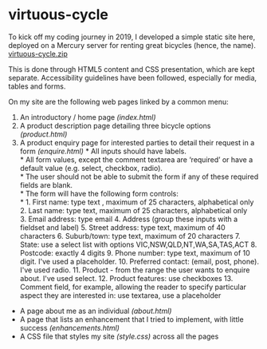 # virtuous-cycle
To kick off my coding journey in 2019, I developed a simple static site here, deployed on a Mercury server for renting great bicycles (hence, the name).
[virtuous-cycle.zip](https://github.com/claratangfl/virtuous-cycle/files/6993387/virtuous-cycle.zip)

This is done through HTML5 content and CSS presentation, which are kept separate. 
Accessibility guidelines have been followed, especially for media, tables and forms.

On my site are the following web pages linked by a common menu:  
1. An introductory / home page *(index.html)*  
2. A product description page detailing three bicycle options *(product.html)*  
3. A product enquiry page for interested parties to detail their request in a form *(enquire.html)* 
		* All inputs should have labels.  
		* All form values, except the comment textarea are ‘required’ or have a default value (e.g. select, checkbox, radio).  
		* The user should not be able to submit the form if any of these required fields are blank.  
		* The form will have the following form controls:  
			* 1. First name: type text , maximum of 25 characters, alphabetical only  
			2. Last name: type text, maximum of 25 characters, alphabetical only  
			3. Email address: type email
			4. Address (group these inputs with a fieldset and label)
			5. Street address: type text, maximum of 40 characters
			6. Suburb/town: type text, maximum of 20 characters
			7. State: use a select list with options VIC,NSW,QLD,NT,WA,SA,TAS,ACT
			8. Postcode: exactly 4 digits
			9. Phone number: type text, maximum of 10 digit. I've used a placeholder.
			10. Preferred contact: (email, post, phone). I've used radio.
			11. Product - from the range the user wants to enquire about. I've used select.
			12. Product features: use checkboxes
			13. Comment field, for example, allowing the reader to specify particular aspect they are interested in: use textarea, use a placeholder
* A page about me as an individual *(about.html)* 
* A page that lists an enhancement that I tried to implement, with little success *(enhancements.html)* 
* A CSS file that styles my site *(style.css)* across all the pages
